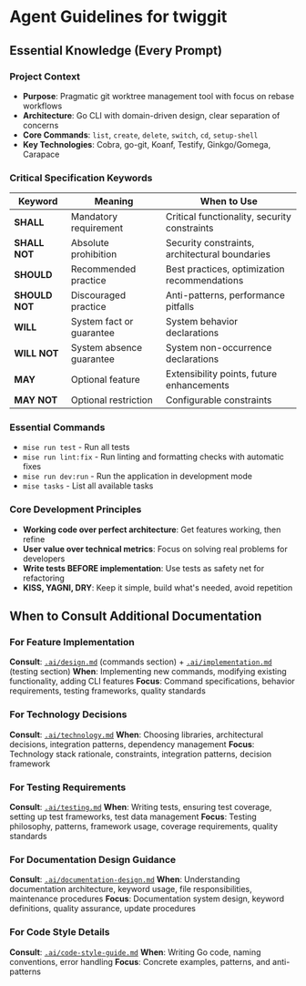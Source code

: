 # Agent Guidelines for twiggit

## Essential Knowledge (Every Prompt)

### Project Context

- **Purpose**: Pragmatic git worktree management tool with focus on rebase workflows
- **Architecture**: Go CLI with domain-driven design, clear separation of concerns
- **Core Commands**: `list`, `create`, `delete`, `switch`, `cd`, `setup-shell`
- **Key Technologies**: Cobra, go-git, Koanf, Testify, Ginkgo/Gomega, Carapace

### Critical Specification Keywords

| Keyword        | Meaning                  | When to Use                                    |
| -------------- | ------------------------ | ---------------------------------------------- |
| **SHALL**      | Mandatory requirement    | Critical functionality, security constraints   |
| **SHALL NOT**  | Absolute prohibition     | Security constraints, architectural boundaries |
| **SHOULD**     | Recommended practice     | Best practices, optimization recommendations   |
| **SHOULD NOT** | Discouraged practice     | Anti-patterns, performance pitfalls            |
| **WILL**       | System fact or guarantee | System behavior declarations                   |
| **WILL NOT**   | System absence guarantee | System non-occurrence declarations             |
| **MAY**        | Optional feature         | Extensibility points, future enhancements      |
| **MAY NOT**    | Optional restriction     | Configurable constraints                       |

### Essential Commands

- `mise run test` - Run all tests
- `mise run lint:fix` - Run linting and formatting checks with automatic fixes
- `mise run dev:run` - Run the application in development mode
- `mise tasks` - List all available tasks

### Core Development Principles

- **Working code over perfect architecture**: Get features working, then refine
- **User value over technical metrics**: Focus on solving real problems for developers
- **Write tests BEFORE implementation**: Use tests as safety net for refactoring
- **KISS, YAGNI, DRY**: Keep it simple, build what's needed, avoid repetition

## When to Consult Additional Documentation

### For Feature Implementation

**Consult**: [`.ai/design.md`](.ai/design.md) (commands section) + [`.ai/implementation.md`](.ai/implementation.md) (testing section)
**When**: Implementing new commands, modifying existing functionality, adding CLI features
**Focus**: Command specifications, behavior requirements, testing frameworks, quality standards

### For Technology Decisions

**Consult**: [`.ai/technology.md`](.ai/technology.md)
**When**: Choosing libraries, architectural decisions, integration patterns, dependency management
**Focus**: Technology stack rationale, constraints, integration patterns, decision framework

### For Testing Requirements

**Consult**: [`.ai/testing.md`](.ai/testing.md)
**When**: Writing tests, ensuring test coverage, setting up test frameworks, test data management
**Focus**: Testing philosophy, patterns, framework usage, coverage requirements, quality standards

### For Documentation Design Guidance

**Consult**: [`.ai/documentation-design.md`](.ai/documentation-design.md)
**When**: Understanding documentation architecture, keyword usage, file responsibilities, maintenance procedures
**Focus**: Documentation system design, keyword definitions, quality assurance, update procedures

### For Code Style Details

**Consult**: [`.ai/code-style-guide.md`](.ai/code-style-guide.md)
**When**: Writing Go code, naming conventions, error handling
**Focus**: Concrete examples, patterns, and anti-patterns


